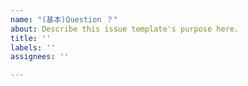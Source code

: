 ```yaml
---
name: "(基本)Question ？"
about: Describe this issue template's purpose here.
title: ''
labels: ''
assignees: ''

---
```




